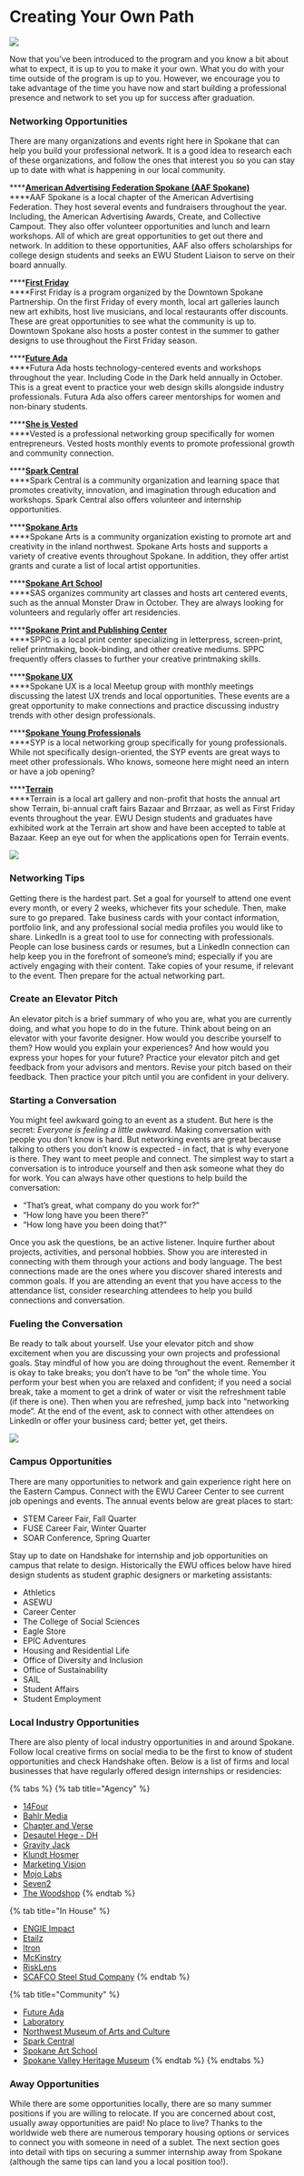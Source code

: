 # Creating Your Own Path

![](../.gitbook/assets/photos.jpg)

Now that you’ve been introduced to the program and you know a bit about what to expect, it is up to you to make it your own. What you do with your time outside of the program is up to you. However, we encourage you to take advantage of the time you have now and start building a professional presence and network to set you up for success after graduation.

### **Networking Opportunities**

There are many organizations and events right here in Spokane that can help you build your professional network. It is a good idea to research each of these organizations, and follow the ones that interest you so you can stay up to date with what is happening in our local community.

\*\*\*\*[**American Advertising Federation Spokane \(AAF Spokane\)**](http://aafspokane.com/)  
****AAF Spokane is a local chapter of the American Advertising Federation. They host several events and fundraisers throughout the year. Including, the American Advertising Awards, Create, and Collective Campout. They also offer volunteer opportunities and lunch and learn workshops. All of which are great opportunities to get out there and network. In addition to these opportunities, AAF also offers scholarships for college design students and seeks an EWU Student Liaison to serve on their board annually.

\*\*\*\*[**First Friday**](https://downtownspokane.org/first-friday/)  
****First Friday is a program organized by the Downtown Spokane Partnership. On the first Friday of every month, local art galleries launch new art exhibits, host live musicians, and local restaurants offer discounts. These are great opportunities to see what the community is up to. Downtown Spokane also hosts a poster contest in the summer to gather designs to use throughout the First Friday season.

\*\*\*\*[**Future Ada**](https://futureada.org/)  
****Futura Ada hosts technology-centered events and workshops throughout the year. Including Code in the Dark held annually in October. This is a great event to practice your web design skills alongside industry professionals. Futura Ada also offers career mentorships for women and non-binary students.

\*\*\*\*[**She is Vested**](https://www.sheisvested.com/)  
****Vested is a professional networking group specifically for women entrepreneurs. Vested hosts monthly events to promote professional growth and community connection.

\*\*\*\*[**Spark Central**](https://spark-central.org/)  
****Spark Central is a community organization and learning space that promotes creativity, innovation, and imagination through education and workshops. Spark Central also offers volunteer and internship opportunities.

\*\*\*\*[**Spokane Arts**](https://spokanearts.org/)  
****Spokane Arts is a community organization existing to promote art and creativity in the inland northwest. Spokane Arts hosts and supports a variety of creative events throughout Spokane. In addition, they offer artist grants and curate a list of local artist opportunities.

\*\*\*\*[**Spokane Art School**](http://spokaneartschool.net/)  
****SAS organizes community art classes and hosts art centered events, such as the annual Monster Draw in October. They are always looking for volunteers and regularly offer art residencies.

\*\*\*\*[**Spokane Print and Publishing Center**](https://www.facebook.com/spokaneprint/)  
****SPPC is a local print center specializing in letterpress, screen-print, relief printmaking, book-binding, and other creative mediums. SPPC frequently offers classes to further your creative printmaking skills.

\*\*\*\*[**Spokane UX**](https://www.spokaneux.com/)  
****Spokane UX is a local Meetup group with monthly meetings discussing the latest UX trends and local opportunities. These events are a great opportunity to make connections and practice discussing industry trends with other design professionals.

\*\*\*\*[**Spokane Young Professionals**](https://www.spokaneux.com/)  
****SYP is a local networking group specifically for young professionals. While not specifically design-oriented, the SYP events are great ways to meet other professionals. Who knows, someone here might need an intern or have a job opening?

\*\*\*\*[**Terrain**](https://www.terrainspokane.com/)  
****Terrain is a local art gallery and non-profit that hosts the annual art show Terrain, bi-annual craft fairs Bazaar and Brrzaar, as well as First Friday events throughout the year. EWU Design students and graduates have exhibited work at the Terrain art show and have been accepted to table at Bazaar. Keep an eye out for when the applications open for Terrain events.

![](../.gitbook/assets/journeysindesign.jpg)

### **Networking Tips**

Getting there is the hardest part. Set a goal for yourself to attend one event every month, or every 2 weeks, whichever fits your schedule. Then, make sure to go prepared. Take business cards with your contact information, portfolio link, and any professional social media profiles you would like to share. LinkedIn is a great tool to use for connecting with professionals. People can lose business cards or resumes, but a LinkedIn connection can help keep you in the forefront of someone’s mind; especially if you are actively engaging with their content. Take copies of your resume, if relevant to the event. Then prepare for the actual networking part.

### **Create an Elevator Pitch**

An elevator pitch is a brief summary of who you are, what you are currently doing, and what you hope to do in the future. Think about being on an elevator with your favorite designer. How would you describe yourself to them? How would you explain your experiences? And how would you express your hopes for your future? Practice your elevator pitch and get feedback from your advisors and mentors. Revise your pitch based on their feedback. Then practice your pitch until you are confident in your delivery.

### **Starting a Conversation**

You might feel awkward going to an event as a student. But here is the secret: _Everyone is feeling a little awkward_. Making conversation with people you don’t know is hard. But networking events are great because talking to others you don’t know is expected - in fact, that is why everyone is there. They want to meet people and connect. The simplest way to start a conversation is to introduce yourself and then ask someone what they do for work. You can always have other questions to help build the conversation:

* “That’s great, what company do you work for?”
* “How long have you been there?”
* “How long have you been doing that?”

Once you ask the questions, be an active listener. Inquire further about projects, activities, and personal hobbies. Show you are interested in connecting with them through your actions and body language. The best connections made are the ones where you discover shared interests and common goals. If you are attending an event that you have access to the attendance list, consider researching attendees to help you build connections and conversation.

### **Fueling the Conversation**

Be ready to talk about yourself. Use your elevator pitch and show excitement when you are discussing your own projects and professional goals. Stay mindful of how you are doing throughout the event. Remember it is okay to take breaks; you don’t have to be “on” the whole time. You perform your best when you are relaxed and confident; if you need a social break, take a moment to get a drink of water or visit the refreshment table \(if there is one\). Then when you are refreshed, jump back into “networking mode”. At the end of the event, ask to connect with other attendees on LinkedIn or offer your business card; better yet, get theirs.

![](../.gitbook/assets/showcase-_page_16.jpg)

### **Campus Opportunities**

There are many opportunities to network and gain experience right here on the Eastern Campus. Connect with the EWU Career Center to see current job openings and events. The annual events below are great places to start:

* STEM Career Fair, Fall Quarter
* FUSE Career Fair, Winter Quarter
* SOAR Conference, Spring Quarter

Stay up to date on Handshake for internship and job opportunities on campus that relate to design. Historically the EWU offices below have hired design students as student graphic designers or marketing assistants:

* Athletics
* ASEWU
* Career Center
* The College of Social Sciences
* Eagle Store
* EPIC Adventures
* Housing and Residential Life
* Office of Diversity and Inclusion
* Office of Sustainability
* SAIL
* Student Affairs
* Student Employment

### **Local Industry Opportunities**

There are also plenty of local industry opportunities in and around Spokane. Follow local creative firms on social media to be the first to know of student opportunities and check Handshake often. Below is a list of firms and local businesses that have regularly offered design internships or residencies:

{% tabs %}
{% tab title="Agency" %}
* [14Four](https://www.14four.com/)
* [Bahlr Media](https://bahlr.com/)
* [Chapter and Verse](https://www.chapterandver.se/)
* [Desautel Hege - DH](https://www.wearedh.com/)
* [Gravity Jack](https://gravityjack.com/)
* [Klundt Hosmer](https://klundthosmer.com/)
* [Marketing Vision](https://marketvisionads.com/)
* [Mojo Labs](https://mojo-lab.com/)
* [Seven2](https://seven2.com/#/)
* [The Woodshop](https://thewoodshopnw.com/)
{% endtab %}

{% tab title="In House" %}
* [ENGIE Impact](https://www.engieimpact.com/)
* [Etailz](https://www.etailz.com/)
* [Itron](https://www.itron.com/)
* [McKinstry](https://www.mckinstry.com/)
* [RiskLens](https://www.risklens.com/)
* [SCAFCO Steel Stud Company](https://www.scafco.com/)
{% endtab %}

{% tab title="Community" %}
* [Future Ada](https://futureada.org/)
* [Laboratory](https://laboratoryspokane.com/)
* [Northwest Museum of Arts and Culture](https://www.northwestmuseum.org/)
* [Spark Central](https://spark-central.org/)
* [Spokane Art School](http://spokaneartschool.net/)
* [Spokane Valley Heritage Museum](http://www.spokanevalleymuseum.com/) 
{% endtab %}
{% endtabs %}

### **Away Opportunities**

While there are some opportunities locally, there are so many summer positions if you are willing to relocate. If you are concerned about cost, usually away opportunities are paid! No place to live? Thanks to the worldwide web there are numerous temporary housing options or services to connect you with someone in need of a sublet. The next section goes into detail with tips on securing a summer internship away from Spokane \(although the same tips can land you a local position too!\).

